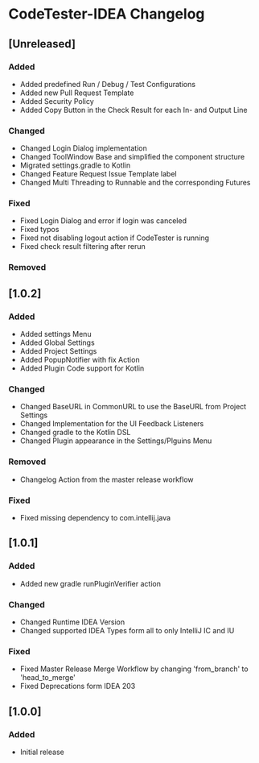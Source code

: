 # CodeTester-IDEA Changelog

## [Unreleased]
### Added
- Added predefined Run / Debug / Test Configurations
- Added new Pull Request Template
- Added Security Policy
- Added Copy Button in the Check Result for each In- and Output Line

### Changed
- Changed Login Dialog implementation
- Changed ToolWindow Base and simplified the component structure
- Migrated settings.gradle to Kotlin
- Changed Feature Request Issue Template label  
- Changed Multi Threading to Runnable and the corresponding Futures 

### Fixed
- Fixed Login Dialog and error if login was canceled
- Fixed typos
- Fixed not disabling logout action if CodeTester is running 
- Fixed check result filtering after rerun

### Removed

## [1.0.2]
### Added
- Added settings Menu
- Added Global Settings
- Added Project Settings
- Added PopupNotifier with fix Action
- Added Plugin Code support for Kotlin

### Changed
- Changed BaseURL in CommonURL to use the BaseURL from Project Settings
- Changed Implementation for the UI Feedback Listeners
- Changed gradle to the Kotlin DSL
- Changed Plugin appearance in the Settings/Plguins Menu

### Removed
- Changelog Action from the master release workflow

### Fixed
- Fixed missing dependency to com.intellij.java

## [1.0.1]
### Added
- Added new gradle runPluginVerifier action

### Changed
- Changed Runtime IDEA Version
- Changed supported IDEA Types form all to only IntelliJ IC and IU

### Fixed
- Fixed Master Release Merge Workflow by changing 'from_branch' to 'head_to_merge'
- Fixed Deprecations form IDEA 203

## [1.0.0]
### Added
- Initial release
